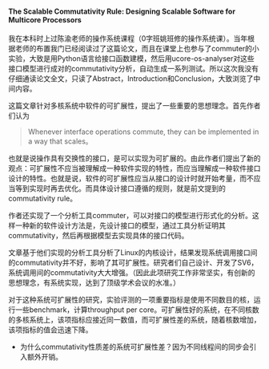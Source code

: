#### The Scalable Commutativity Rule: Designing Scalable Software for Multicore Processors

我在本科时上过陈渝老师的操作系统课程（0字班姚班修的操作系统课）。当年根据老师的布置我门已经阅读过了这篇论文，而且在课堂上也参与了commuter的小实验，大致是用Python语言给接口函数建模，然后用ucore-os-analyser对这些接口模型进行成对的commutativity分析，自动生成一系列测试。所以这次我没有仔细通读论文全文，只读了Abstract，Introduction和Conclusion，大致浏览了中间内容。

这篇文章针对多核系统中软件的可扩展性，提出了一些重要的思想理念。首先作者们认为

> Whenever interface operations commute, they can be implemented in a way that scales。

也就是说操作具有交换性的接口，是可以实现为可扩展的。由此作者们提出了新的观点：可扩展性不应当被理解成一种软件实现的特性，而应当理解成一种软件接口设计的特性。也就是说，软件的可扩展性应当从接口的设计时就开始考量，而不应当等到实现时再去优化。而具体设计接口遵循的规则，就是前文提到的commutativity rule。

作者还实现了一个分析工具commuter，可以对接口的模型进行形式化的分析。这样一种新的软件设计方法是，先设计接口的模型，通过工具分析证明其commutativity，然后再根据模型去实现具体的接口代码。

文章基于他们实现的分析工具分析了Linux的内核设计，结果发现系统调用接口间的commutativity并不好，影响了其可扩展性。研究者们自己设计、开发了SV6，系统调用间的commutativity大大增强。（因此此项研究工作非常坚实，有创新的思想理念，有系统实现，达到了顶级学术会议的水准。）

对于这种系统可扩展性的研究，实验评测的一项重要指标是使用不同数目的核，运行一些benchmark，计算throughput per core。可扩展性好的系统，在不同核数的多核系统上，该项指标应接近同一数值，而可扩展性差的系统，随着核数增加，该项指标的值会迅速下降。

- 为什么commutativity性质差的系统可扩展性差？因为不同线程间的同步会引入额外开销。